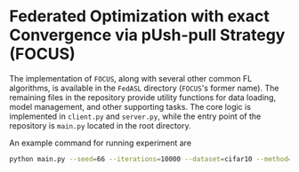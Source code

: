 # Federated Optimization with exact Convergence via pUsh-pull Strategy (FOCUS)

The implementation of `FOCUS`, along with several other common FL algorithms, is available in the `FedASL` directory (`FOCUS`'s former name). The remaining files in the repository provide utility functions for data loading, model management, and other supporting tasks. The core logic is implemented in `client.py` and `server.py`, while the entry point of the repository is `main.py` located in the root directory.

An example command for running experiment are
```bash
python main.py --seed=66 --iterations=10000 --dataset=cifar10 --method=fedasl --lr=2e-3 --dirichlet-alpha=0.05 --num-clients=32 --participation=bern;
```